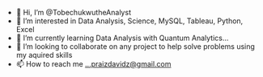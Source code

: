 - 👋 Hi, I’m @TobechukwutheAnalyst
- 👀 I’m interested in Data Analysis, Science, MySQL, Tableau, Python, Excel
- 🌱 I’m currently learning Data Analysis with Quantum Analytics...
- 💞️ I’m looking to collaborate on any project to help solve problems using my aquired skills
- 📫 How to reach me ...praizdavidz@gmail.com

<!---
TobechukwutheAnalyst/TobechukwutheAnalyst is a ✨ special ✨ repository because its `README.md` (this file) appears on your GitHub profile.
You can click the Preview link to take a look at your changes.
--->
